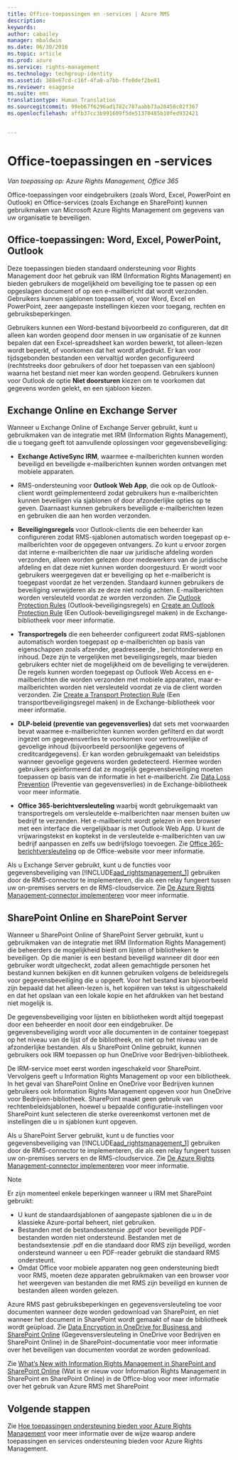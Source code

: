 ```yaml
---
title: Office-toepassingen en -services | Azure RMS
description: 
keywords: 
author: cabailey
manager: mbaldwin
ms.date: 06/30/2016
ms.topic: article
ms.prod: azure
ms.service: rights-management
ms.technology: techgroup-identity
ms.assetid: 388e67cd-c16f-4fa0-a7bb-ffe0def2be81
ms.reviewer: esaggese
ms.suite: ems
translationtype: Human Translation
ms.sourcegitcommit: 99eb67f6296ad1782c787aabb73a28458c02f367
ms.openlocfilehash: affb37cc3b991609f5de51370485b10fed932421


---
```



# Office-toepassingen en -services

*Van toepassing op: Azure Rights Management, Office 365*

Office-toepassingen voor eindgebruikers (zoals Word, Excel, PowerPoint en Outlook) en Office-services (zoals Exchange en SharePoint) kunnen gebruikmaken van Microsoft Azure Rights Management om gegevens van uw organisatie te beveiligen.

## Office-toepassingen: Word, Excel, PowerPoint, Outlook
Deze toepassingen bieden standaard ondersteuning voor Rights Management door het gebruik van IRM (Information Rights Management) en bieden gebruikers de mogelijkheid om beveiliging toe te passen op een opgeslagen document of op een e-mailbericht dat wordt verzonden. Gebruikers kunnen sjablonen toepassen of, voor Word, Excel en PowerPoint, zeer aangepaste instellingen kiezen voor toegang, rechten en gebruiksbeperkingen. 

Gebruikers kunnen een Word-bestand bijvoorbeeld zo configureren, dat dit alleen kan worden geopend door mensen in uw organisatie of ze kunnen bepalen dat een Excel-spreadsheet kan worden bewerkt, tot alleen-lezen wordt beperkt, of voorkomen dat het wordt afgedrukt. Er kan voor tijdsgebonden bestanden een vervaltijd worden geconfigureerd (rechtstreeks door gebruikers of door het toepassen van een sjabloon) waarna het bestand niet meer kan worden geopend. Gebruikers kunnen voor Outlook de optie **Niet doorsturen** kiezen om te voorkomen dat gegevens worden gelekt, en een sjabloon kiezen.

## Exchange Online en Exchange Server
Wanneer u Exchange Online of Exchange Server gebruikt, kunt u gebruikmaken van de integratie met IRM (Information Rights Management), die u toegang geeft tot aanvullende oplossingen voor gegevensbeveiliging:

-   **Exchange ActiveSync IRM**, waarmee e-mailberichten kunnen worden beveiligd en beveiligde e-mailberichten kunnen worden ontvangen met mobiele apparaten.

-   RMS-ondersteuning voor **Outlook Web App**, die ook op de Outlook-client wordt geïmplementeerd zodat gebruikers hun e-mailberichten kunnen beveiligen via sjablonen of door afzonderlijke opties op te geven. Daarnaast kunnen gebruikers beveiligde e-mailberichten lezen en gebruiken die aan hen worden verzonden.

-   **Beveiligingsregels** voor Outlook-clients die een beheerder kan configureren zodat RMS-sjablonen automatisch worden toegepast op e-mailberichten voor de opgegeven ontvangers. Zo kunt u ervoor zorgen dat interne e-mailberichten die naar uw juridische afdeling worden verzonden, alleen worden gelezen door medewerkers van de juridische afdeling en dat deze niet kunnen worden doorgestuurd. Er wordt voor gebruikers weergegeven dat er beveiliging op het e-mailbericht is toegepast voordat ze het verzenden. Standaard kunnen gebruikers de beveiliging verwijderen als ze deze niet nodig achten. E-mailberichten worden versleuteld voordat ze worden verzonden. Zie [Outlook Protection Rules](https://technet.microsoft.com/library/dd638178%28v=exchg.150%29.aspx) (Outlook-beveiligingsregels) en [Create an Outlook Protection Rule](https://technet.microsoft.com/library/dd638196%28v=exchg.150%29.aspx) (Een Outlook-beveiligingsregel maken) in de Exchange-bibliotheek voor meer informatie.

-   **Transportregels** die een beheerder configureert zodat RMS-sjablonen automatisch worden toegepast op e-mailberichten op basis van eigenschappen zoals afzender, geadresseerde , berichtonderwerp en inhoud. Deze zijn te vergelijken met beveiligingsregels, maar bieden gebruikers echter niet de mogelijkheid om de beveiliging te verwijderen. De regels kunnen worden toegepast op Outlook Web Access en e-mailberichten die worden verzonden met mobiele apparaten, maar e-mailberichten worden niet versleuteld voordat ze via de client worden verzonden. Zie [Create a Transport Protection Rule](https://technet.microsoft.com/library/dd302432.aspx) (Een transportbeveiligingsregel maken) in de Exchange-bibliotheek voor meer informatie.

-   **DLP-beleid (preventie van gegevensverlies)** dat sets met voorwaarden bevat waarmee e-mailberichten kunnen worden gefilterd en dat wordt ingezet om gegevensverlies te voorkomen voor vertrouwelijke of gevoelige inhoud (bijvoorbeeld persoonlijke gegevens of creditcardgegevens). Er kan worden gebruikgemaakt van beleidstips wanneer gevoelige gegevens worden gedetecteerd. Hiermee worden gebruikers geïnformeerd dat ze mogelijk gegevensbeveiliging moeten toepassen op basis van de informatie in het e-mailbericht. Zie [Data Loss Prevention](https://technet.microsoft.com/library/jj150527%28v=exchg.150%29.aspx) (Preventie van gegevensverlies) in de Exchange-bibliotheek voor meer informatie.

-   **Office 365-berichtversleuteling** waarbij wordt gebruikgemaakt van transportregels om versleutelde e-mailberichten naar mensen buiten uw bedrijf te verzenden. Het e-mailbericht wordt gelezen in een browser met een interface die vergelijkbaar is met Outlook Web App. U kunt de vrijwaringstekst en koptekst in de versleutelde e-mailberichten van uw bedrijf aanpassen en zelfs uw bedrijfslogo toevoegen. Zie [Office 365-berichtversleuteling](https://office.microsoft.com/o365-message-encryption-FX104179182.aspx) op de Office-website voor meer informatie.

Als u Exchange Server gebruikt, kunt u de functies voor gegevensbeveiliging van [!INCLUDE[aad_rightsmanagement_1](../includes/aad_rightsmanagement_1_md.md)] gebruiken door de RMS-connector te implementeren, die als een relay fungeert tussen uw on-premises servers en de RMS-cloudservice. Zie [De Azure Rights Management-connector implementeren](../deploy-use/deploy-rms-connector.md) voor meer informatie.

## SharePoint Online en SharePoint Server
Wanneer u SharePoint Online of SharePoint Server gebruikt, kunt u gebruikmaken van de integratie met IRM (Information Rights Management) die beheerders de mogelijkheid biedt om lijsten of bibliotheken te beveiligen. Op die manier is een bestand beveiligd wanneer dit door een gebruiker wordt uitgecheckt, zodat alleen gemachtigde personen het bestand kunnen bekijken en dit kunnen gebruiken volgens de beleidsregels voor gegevensbeveiliging die u opgeeft. Voor het bestand kan bijvoorbeeld zijn bepaald dat het alleen-lezen is, het kopiëren van tekst is uitgeschakeld en dat het opslaan van een lokale kopie en het afdrukken van het bestand niet mogelijk is.

De gegevensbeveiliging voor lijsten en bibliotheken wordt altijd toegepast door een beheerder en nooit door een eindgebruiker. De gegevensbeveiliging wordt voor alle documenten in de container toegepast op het niveau van de lijst of de bibliotheek, en niet op het niveau van de afzonderlijke bestanden.  Als u SharePoint Online gebruikt, kunnen gebruikers ook IRM toepassen op hun OneDrive voor Bedrijven-bibliotheek.

De IRM-service moet eerst worden ingeschakeld voor SharePoint. Vervolgens geeft u Information Rights Management op voor een bibliotheek. In het geval van SharePoint Online en OneDrive voor Bedrijven kunnen gebruikers ook Information Rights Management opgeven voor hun OneDrive voor Bedrijven-bibliotheek. SharePoint maakt geen gebruik van rechtenbeleidsjablonen, hoewel u bepaalde configuratie-instellingen voor SharePoint kunt selecteren die sterke overeenkomst vertonen met de instellingen die u in sjablonen kunt opgeven.

Als u SharePoint Server gebruikt, kunt u de functies voor gegevensbeveiliging van [!INCLUDE[aad_rightsmanagement_1](../includes/aad_rightsmanagement_1_md.md)] gebruiken door de RMS-connector te implementeren, die als een relay fungeert tussen uw on-premises servers en de RMS-cloudservice. Zie [De Azure Rights Management-connector implementeren](../deploy-use/deploy-rms-connector.md) voor meer informatie.

> [!NOTE]
> Er zijn momenteel enkele beperkingen wanneer u IRM met SharePoint gebruikt:
> 
> -   U kunt de standaardsjablonen of aangepaste sjablonen die u in de klassieke Azure-portal beheert, niet gebruiken.
> -   Bestanden met de bestandsextensie .ppdf voor beveiligde PDF-bestanden worden niet ondersteund. Bestanden met de bestandsextensie .pdf en die standaard door RMS zijn beveiligd, worden ondersteund wanneer u een PDF-reader gebruikt die standaard RMS ondersteunt.
> -   Omdat Office voor mobiele apparaten nog geen ondersteuning biedt voor RMS, moeten deze apparaten gebruikmaken van een browser voor het weergeven van bestanden die met RMS zijn beveiligd en kunnen de bestanden alleen worden gelezen.

Azure RMS past gebruiksbeperkingen en gegevensversleuteling toe voor documenten wanneer deze worden gedownload van SharePoint, en niet wanneer het document in SharePoint wordt gemaakt of naar de bibliotheek wordt geüpload. Zie [Data Encryption in OneDrive for Business and SharePoint Online](https://technet.microsoft.com/library/dn905447.aspx) (Gegevensversleuteling in OneDrive voor Bedrijven en SharePoint Online) in de SharePoint-documentatie voor meer informatie over het beveiligen van documenten voordat ze worden gedownload.

Zie [What’s New with Information Rights Management in SharePoint and SharePoint Online](http://blogs.office.com/2012/11/09/whats-new-with-information-rights-management-in-sharepoint-and-sharepoint-online/) (Wat is er nieuw voor Information Rights Management in SharePoint en SharePoint Online) in de Office-blog voor meer informatie over het gebruik van Azure RMS met SharePoint

## Volgende stappen

Zie [Hoe toepassingen ondersteuning bieden voor Azure Rights Management](applications-support.md) voor meer informatie over de wijze waarop andere toepassingen en services ondersteuning bieden voor Azure Rights Management.


<!--HONumber=Jul16_HO3-->


